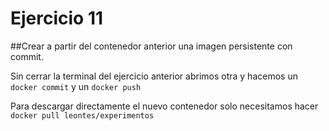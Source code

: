 # Ejercicio 11
##Crear a partir del contenedor anterior una imagen persistente con commit.

Sin cerrar la terminal del ejercicio anterior abrimos otra y hacemos un `docker commit` y un `docker push`

Para descargar directamente el nuevo contenedor solo necesitamos hacer `docker pull leontes/experimentos`